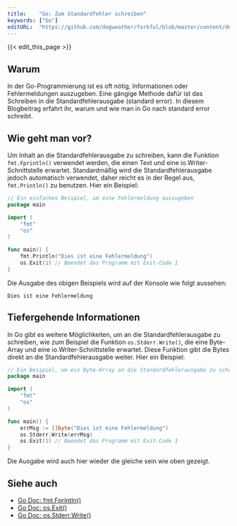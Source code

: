 ```yaml
---
title:    "Go: Zum Standardfehler schreiben"
keywords: ["Go"]
editURL:  "https://github.com/dogweather/forkful/blob/master/content/de/go/writing-to-standard-error.md"
---
```


{{< edit_this_page >}}

## Warum

In der Go-Programmierung ist es oft nötig, Informationen oder Fehlermeldungen auszugeben. Eine gängige Methode dafür ist das Schreiben in die Standardfehlerausgabe (standard error). In diesem Blogbeitrag erfahrt ihr, warum und wie man in Go nach standard error schreibt.

## Wie geht man vor?

Um Inhalt an die Standardfehlerausgabe zu schreiben, kann die Funktion `fmt.Fprintln()` verwendet werden, die einen Text und eine io.Writer-Schnittstelle erwartet. Standardmäßig wird die Standardfehlerausgabe jedoch automatisch verwendet, daher reicht es in der Regel aus, `fmt.Println()` zu benutzen. Hier ein Beispiel:

```Go
// Ein einfaches Beispiel, um eine Fehlermeldung auszugeben
package main

import (
    "fmt"
    "os"
)

func main() {
    fmt.Println("Dies ist eine Fehlermeldung")
    os.Exit(1) // Beendet das Programm mit Exit-Code 1
}
```

Die Ausgabe des obigen Beispiels wird auf der Konsole wie folgt aussehen:

```
Dies ist eine Fehlermeldung
```

## Tiefergehende Informationen

In Go gibt es weitere Möglichkeiten, um an die Standardfehlerausgabe zu schreiben, wie zum Beispiel die Funktion `os.Stderr.Write()`, die eine Byte-Array und eine io.Writer-Schnittstelle erwartet. Diese Funktion gibt die Bytes direkt an die Standardfehlerausgabe weiter. Hier ein Beispiel:

```Go
// Ein Beispiel, um ein Byte-Array an die Standardfehlerausgabe zu schreiben
package main

import (
    "fmt"
    "os"
)

func main() {
    errMsg := []byte("Dies ist eine Fehlermeldung")
    os.Stderr.Write(errMsg)
    os.Exit(1) // Beendet das Programm mit Exit-Code 1
}
```

Die Ausgabe wird auch hier wieder die gleiche sein wie oben gezeigt.

## Siehe auch

- [Go Doc: fmt.Fprintln()](https://golang.org/pkg/fmt/#Fprintln)
- [Go Doc: os.Exit()](https://golang.org/pkg/os/#Exit)
- [Go Doc: os.Stderr.Write()](https://golang.org/pkg/os/#Stderr.Write)
